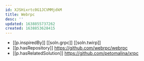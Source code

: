 ```yaml
---
id: XJSHixrtc0G1JCVMMjdkM
title: Webrpc
desc: ''
updated: 1638855737262
created: 1638853628415
---
```



- [[p.inspiredBy]] [[soln.grpc]] [[soln.twirp]]
- [[p.hasRepository]] https://github.com/webrpc/webrpc
- [[p.hasRelatedSolution]] https://github.com/petomalina/xrpc
